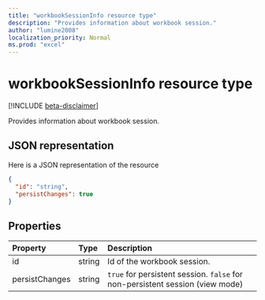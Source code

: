 ```yaml
---
title: "workbookSessionInfo resource type"
description: "Provides information about workbook session."
author: "lumine2008"
localization_priority: Normal
ms.prod: "excel"
---
```


# workbookSessionInfo resource type

[!INCLUDE [beta-disclaimer](../../includes/beta-disclaimer.md)]

Provides information about workbook session.


## JSON representation

Here is a JSON representation of the resource

<!-- {
  "blockType": "resource",
  "optionalProperties": [  ],
  "@odata.type": "microsoft.graph.workbookSessionInfo"
}-->

```json
{
  "id": "string",
  "persistChanges": true
}
```

## Properties

| Property | Type  | Description                               |
|:---------|:------|:------------------------------------------|
| id  | string | Id of the workbook session. |
| persistChanges | string |  `true` for persistent session. `false` for non-persistent session (view mode) |

<!-- uuid: 8fcb5dbc-d5aa-4681-8e31-b001d5168d79
2015-10-25 14:57:30 UTC -->
<!--
{
  "type": "#page.annotation",
  "description": "workbookSessionInfo resource",
  "keywords": "",
  "section": "documentation",
  "tocPath": "",
  "suppressions": [
    "Error: /api-reference/beta/resources/workbooksessioninfo.md:\r\n      Exception processing links.\r\n    System.ArgumentException: Link Definition was null. Link text: !INCLUDE [beta-disclaimer](../../includes/beta-disclaimer.md)\r\n      at ApiDoctor.Validation.DocFile.get_LinkDestinations()\r\n      at ApiDoctor.Validation.DocSet.ValidateLinks(Boolean includeWarnings, String[] relativePathForFiles, IssueLogger issues, Boolean requireFilenameCaseMatch, Boolean printOrphanedFiles)"
  ]
}
-->